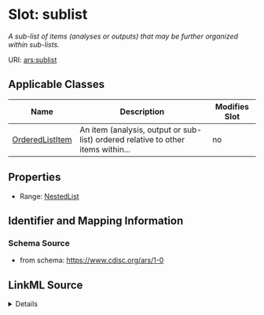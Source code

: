 # Slot: sublist


_A sub-list of items (analyses or outputs) that may be further organized within sub-lists._



URI: [ars:sublist](https://www.cdisc.org/ars/1-0/sublist)



<!-- no inheritance hierarchy -->




## Applicable Classes

| Name | Description | Modifies Slot |
| --- | --- | --- |
[OrderedListItem](OrderedListItem.md) | An item (analysis, output or sub-list) ordered relative to other items within... |  no  |







## Properties

* Range: [NestedList](NestedList.md)





## Identifier and Mapping Information







### Schema Source


* from schema: https://www.cdisc.org/ars/1-0




## LinkML Source

<details>
```yaml
name: sublist
description: A sub-list of items (analyses or outputs) that may be further organized
  within sub-lists.
from_schema: https://www.cdisc.org/ars/1-0
rank: 1000
multivalued: false
alias: sublist
domain_of:
- OrderedListItem
range: NestedList
inlined: true

```
</details>